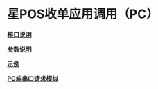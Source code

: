 # 星POS收单应用调用（PC）

[**接口说明**](/pcInvokePOS/interface-regular.md)

[**参数说明**](/pcInvokePOS/parameter.md)

[**示例**](/pcInvokePOS/example.md)

[**PC端串口请求模拟**](/pcInvokePOS/imitate.md)

